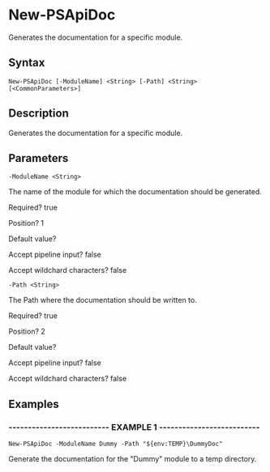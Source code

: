 
# New-PSApiDoc

Generates the documentation for a specific module.

## Syntax

    New-PSApiDoc [-ModuleName] <String> [-Path] <String> [<CommonParameters>]


## Description

Generates the documentation for a specific module.





## Parameters

    
    -ModuleName <String>


The name of the module for which the documentation should be generated.





Required?  true

Position? 1

Default value? 

Accept pipeline input? false

Accept wildchard characters? false

    
    
    -Path <String>


The Path where the documentation should be written to.





Required?  true

Position? 2

Default value? 

Accept pipeline input? false

Accept wildchard characters? false

    

## Examples

### -------------------------- EXAMPLE 1 --------------------------
    New-PSApiDoc -ModuleName Dummy -Path "${env:TEMP}\DummyDoc"

Generate the documentation for the "Dummy" module to a temp directory.





























